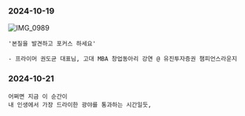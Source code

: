 ### 2024-10-19 

![IMG_0989](https://github.com/user-attachments/assets/35f88a6b-af99-438c-8a47-3a29733ce940)

  ```
  '본질을 발견하고 포커스 하세요'

  - 프라이머 권도균 대표님, 고대 MBA 창업동아리 강연 @ 유진투자증권 챔피언스라운지
  ```


### 2024-10-21

  ```
  어쩌면 지금 이 순간이
  내 인생에서 가장 드라이한 광야를 통과하는 시간일듯,

  ```
